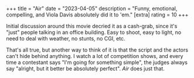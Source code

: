 +++
title = "Air"
date = "2023-04-05"
description = "Funny, emotional, compelling, and Viola Davis absolutely did it to 'em."
[extra]
rating = 10
+++

Initial discussion around this movie decried it as a cash-grab, since it's "just" people talking in an office building. Easy to shoot, easy to light, no need to deal with weather, no stunts, no CGI, etc.

That's all true, but another way to think of it is that the script and the actors can't hide behind anything. I watch a lot of competition shows, and every time a contestant says "I'm going for something simple", the judges always say "alright, but it better be absolutely perfect". _Air_ does just that.
